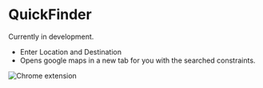 # QuickFinder
Currently in development.

* Enter Location and Destination
* Opens google maps in a new tab for you with the searched constraints. 


![Chrome extension](/images/quickfinder)
